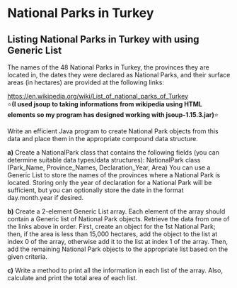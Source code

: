 # National Parks in Turkey

## Listing National Parks in Turkey with using Generic List
The names of the 48 National Parks in Turkey, the provinces they are located in, the dates they were declared as National Parks, and their surface areas (in hectares) are provided at the following links:

https://en.wikipedia.org/wiki/List_of_national_parks_of_Turkey <br>
:star:**(I used jsoup to taking informations from wikipedia using HTML elements so my program has designed working with jsoup-1.15.3.jar)**:star:

Write an efficient Java program to create National Park objects from this data and place them in the appropriate compound data structure.

**a)** Create a NationalPark class that contains the following fields (you can determine suitable data types/data structures):
NationalPark class (Park_Name, Province_Names, Declaration_Year, Area)
You can use a Generic List to store the names of the provinces where a National Park is located. Storing only the year of declaration for a National Park will be sufficient, but you can optionally store the date in the format day.month.year if desired.

**b)** Create a 2-element Generic List array. Each element of the array should contain a Generic list of National Park objects. Retrieve the data from one of the links above in order. First, create an object for the 1st National Park; then, if the area is less than 15,000 hectares, add the object to the list at index 0 of the array, otherwise add it to the list at index 1 of the array. Then, add the remaining National Park objects to the appropriate list based on the given criteria. 

**c)** Write a method to print all the information in each list of the array. Also, calculate and print the total area of each list.
